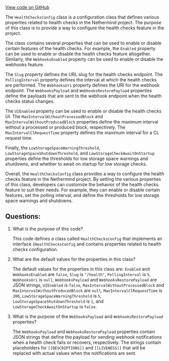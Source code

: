 [View code on GitHub](https://github.com/nethermindeth/nethermind/Nethermind.HealthChecks/HealthChecksConfig.cs)

The `HealthChecksConfig` class is a configuration class that defines various properties related to health checks in the Nethermind project. The purpose of this class is to provide a way to configure the health checks feature in the project.

The class contains several properties that can be used to enable or disable certain features of the health checks. For example, the `Enabled` property can be used to enable or disable the health checks feature altogether. Similarly, the `WebhooksEnabled` property can be used to enable or disable the webhooks feature.

The `Slug` property defines the URL slug for the health checks endpoint. The `PollingInterval` property defines the interval at which the health checks are performed. The `WebhooksUri` property defines the URI for the webhook endpoint. The `WebhooksPayload` and `WebhooksRestorePayload` properties define the payloads that are sent to the webhook endpoint when the health checks status changes.

The `UIEnabled` property can be used to enable or disable the health checks UI. The `MaxIntervalWithoutProcessedBlock` and `MaxIntervalWithoutProducedBlock` properties define the maximum interval without a processed or produced block, respectively. The `MaxIntervalClRequestTime` property defines the maximum interval for a CL request time.

Finally, the `LowStorageSpaceWarningThreshold`, `LowStorageSpaceShutdownThreshold`, and `LowStorageCheckAwaitOnStartup` properties define the thresholds for low storage space warnings and shutdowns, and whether to await on startup for low storage checks.

Overall, the `HealthChecksConfig` class provides a way to configure the health checks feature in the Nethermind project. By setting the various properties of this class, developers can customize the behavior of the health checks feature to suit their needs. For example, they can enable or disable certain features, set the polling interval, and define the thresholds for low storage space warnings and shutdowns.
## Questions: 
 1. What is the purpose of this code?
    
    This code defines a class called `HealthChecksConfig` that implements an interface `IHealthChecksConfig` and contains properties related to health checks configuration.

2. What are the default values for the properties in this class?
    
    The default values for the properties in this class are: `Enabled` and `WebhooksEnabled` are `false`, `Slug` is `"/health"`, `PollingInterval` is `5`, `WebhooksUri` is `null`, `WebhooksPayload` and `WebhooksRestorePayload` are JSON strings, `UIEnabled` is `false`, `MaxIntervalWithoutProcessedBlock` and `MaxIntervalWithoutProducedBlock` are `null`, `MaxIntervalClRequestTime` is `300`, `LowStorageSpaceWarningThreshold` is `5`, `LowStorageSpaceShutdownThreshold` is `1`, and `LowStorageCheckAwaitOnStartup` is `false`.

3. What is the purpose of the `WebhooksPayload` and `WebhooksRestorePayload` properties?
    
    The `WebhooksPayload` and `WebhooksRestorePayload` properties contain JSON strings that define the payload for sending webhook notifications when a health check fails or recovers, respectively. The strings contain placeholders for `[[DESCRIPTIONS]]` and `[[LIVENESS]]` that will be replaced with actual values when the notifications are sent.